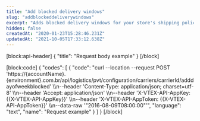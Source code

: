 ```yaml
---
title: "Add blocked delivery windows"
slug: "addblockeddeliverywindows"
excerpt: "Adds blocked delivery windows for your store's shipping policies.\n\r\n\r> Note that, while most of our API endpoints return time fields in UTC, this endpoint returns time adjusted to the configured time zone of the account."
hidden: false
createdAt: "2020-01-23T15:28:46.231Z"
updatedAt: "2021-10-05T17:33:12.638Z"
---
```

[block:api-header]
{
  "title": "Request body example"
}
[/block]

[block:code]
{
  "codes": [
    {
      "code": "curl --location --request POST 'https://{accountName}.{environment}.com.br/api/logistics/pvt/configuration/carriers/carrierId/adddayofweekblocked' \\\n--header 'Content-Type: application/json; charset=utf-8' \\\n--header 'Accept: application/json' \\\n--header 'X-VTEX-API-AppKey: {{X-VTEX-API-AppKey}}' \\\n--header 'X-VTEX-API-AppToken: {{X-VTEX-API-AppToken}}' \\\n--data-raw '\"2016-08-09T08:00:00\"'",
      "language": "text",
      "name": "Request example"
    }
  ]
}
[/block]